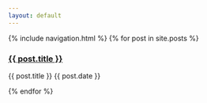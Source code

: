 ```yaml
---
layout: default
---
```


{% include navigation.html %}
  {% for post in site.posts %}
    <h3><a href="{{ post.url }}">{{ post.title }}</a></h3>
    <p>{{ post.title }} {{ post.date }}</p>
  {% endfor %}
